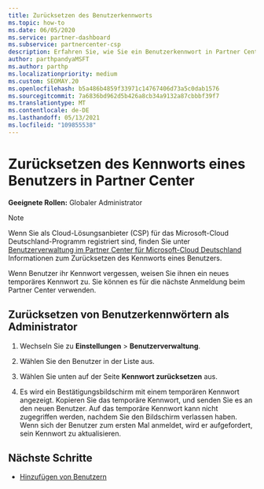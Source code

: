 ```yaml
---
title: Zurücksetzen des Benutzerkennworts
ms.topic: how-to
ms.date: 06/05/2020
ms.service: partner-dashboard
ms.subservice: partnercenter-csp
description: Erfahren Sie, wie Sie ein Benutzerkennwort in Partner Center zurücksetzen. Benutzer erhalten bei der nächsten Anmeldung bei Partner Center ein temporäres Kennwort.
author: parthpandyaMSFT
ms.author: parthp
ms.localizationpriority: medium
ms.custom: SEOMAY.20
ms.openlocfilehash: b5a486b4859f33971c14767406d73a5c0dab1576
ms.sourcegitcommit: 7a6836bd962d5b426a8cb34a9132a87cbbbf39f7
ms.translationtype: MT
ms.contentlocale: de-DE
ms.lasthandoff: 05/13/2021
ms.locfileid: "109855538"
---
```

# <a name="reset-a-users-password-in-partner-center"></a>Zurücksetzen des Kennworts eines Benutzers in Partner Center

**Geeignete Rollen:** Globaler Administrator

> [!NOTE]  
> Wenn Sie als Cloud-Lösungsanbieter (CSP) für das Microsoft-Cloud Deutschland-Programm registriert sind, finden Sie unter [Benutzerverwaltung im Partner Center für Microsoft-Cloud Deutschland](user-management-in-partner-center-for-microsoft-cloud-germany.md) Informationen zum Zurücksetzen des Kennworts eines Benutzers.

Wenn Benutzer ihr Kennwort vergessen, weisen Sie ihnen ein neues temporäres Kennwort zu. Sie können es für die nächste Anmeldung beim Partner Center verwenden.

## <a name="reset-a-user-password-as-an-admin"></a>Zurücksetzen von Benutzerkennwörtern als Administrator

1. Wechseln Sie zu **Einstellungen** &gt; **Benutzerverwaltung**.

2. Wählen Sie den Benutzer in der Liste aus.

3. Wählen Sie unten auf der Seite **Kennwort zurücksetzen** aus.

4. Es wird ein Bestätigungsbildschirm mit einem temporären Kennwort angezeigt. Kopieren Sie das temporäre Kennwort, und senden Sie es an den neuen Benutzer. Auf das temporäre Kennwort kann nicht zugegriffen werden, nachdem Sie den Bildschirm verlassen haben. Wenn sich der Benutzer zum ersten Mal anmeldet, wird er aufgefordert, sein Kennwort zu aktualisieren.

## <a name="next-steps"></a>Nächste Schritte

- [Hinzufügen von Benutzern](create-user-accounts-and-set-permissions.md)